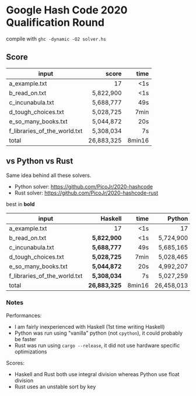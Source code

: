 # Google Hash Code 2020 Qualification Round


compile with `ghc -dynamic -O2 solver.hs`


## Score

|input                       |      score| time |
|----------------------------|----------:|-----:|
|a_example.txt               |         17|   <1s|
|b_read_on.txt               |  5,822,900|   <1s|
|c_incunabula.txt            |  5,688,777|   49s|
|d_tough_choices.txt         |  5,028,725|  7min|
|e_so_many_books.txt         |  5,044,872|   20s|
|f_libraries_of_the_world.txt|  5,308,034|    7s|
| total                      | 26,883,325|8min16|

## vs Python vs Rust

Same idea behind all these solvers.

* Python solver: <https://github.com/PicoJr/2020-hashcode>
* Rust solver: <https://github.com/PicoJr/2020-hashcode-rust>

best in **bold**

|input                       | Haskell        | time |   Python  | time |      Rust     | time    |
|----------------------------|---------------:|-----:|----------:|-----:|--------------:|--------:|
|a_example.txt               |             17 |   <1s|         17|   <1s|         17    |     <1s |
|b_read_on.txt               |  **5,822,900** |   <1s|  5,724,900|  1.5s|  5,821,000    |     <1s |
|c_incunabula.txt            |  **5,688,777** |   49s|  5,685,165|   47s|  5,683,014    |  **4s** |
|d_tough_choices.txt         |  **5,028,725** |  7min|  5,028,465| 12min| **5,028,725** | **46s** |
|e_so_many_books.txt         |  **5,044,872** |   20s|  4,992,207|   18s|  4,525,774    |  **2s** |
|f_libraries_of_the_world.txt|  **5,308,034** |    7s|  5,027,259|    2s|  5,183,128    | **<1s** |
| total                      | **26,883,325** |8min16| 26,458,013| 13min| 26,241,658    | **52s** |

### Notes

Performances:

* I am fairly inexperienced with Haskell (1st time writing Haskell)
* Python was run using "vanilla" python (not `cpython`), it could probably be faster
* Rust was run using `cargo --release`, it did not use hardware specific optimizations

Scores:

* Haskell and Rust both use integral division whereas Python use float division
* Rust uses an unstable sort by key
